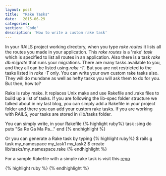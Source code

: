 ```yaml
---
layout: post
title:  "Rake Tasks"
date:   2015-06-29
categories:
section: 'Code'
description: 'How to write a custom rake task'
---
```

<body>
<p>
In your RAILS project working directory, when you type <em>rake routes</em> it
lists all the routes you made in your application. This <em>rake routes</em> is a 'rake' <em>task</em> which is specified to list all routes in an application. Also there is a task <em>rake db:migrate</em> that runs your migrations. There are many tasks available to you, and they all can be listed using <em>rake -T</em>. But you are not restricted to the tasks listed in <em>rake -T</em> only. You can write your own custom rake tasks also. They will do mundane as well as hefty tasks you will ask them to do for you. But then, how to?
</p>
<p>
Rake is ruby make. It replaces Unix make and use Rakefile and .rake
files to build up a list of tasks. If you are following the lib-spec folder
structure we talked about in my last blog, you can simply add a Rakefile
in your project folder and there you can add your custom rake tasks. If you are
working with RAILS, your tasks are stored in /lib/tasks folder.
</p>
<p>
You can simply write, in your Rakefile
{% highlight ruby%}
task :sing do
  puts "Sa Re Ga Ma Pa..."
end
{% endhighlight %}
</p>
<p>
Or you can generate a Rake task by typing
{% highlight ruby%}
$ rails g task my_namespace my_task1 my_task2
$ create lib/tasks/my_namespace.rake
{% endhighlight %}
</p>
<p>
For a sample Rakefile with a simple rake task is visit this <a href="https://github.com/hogaur/Line">repo</a>
</p>
{% highlight ruby %}
{% endhighlight  %}
</body>

